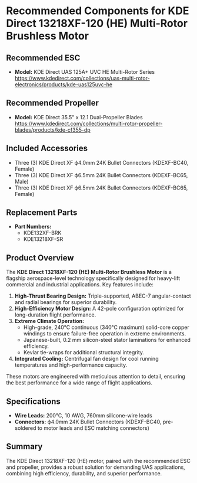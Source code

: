 # Recommended Components for KDE Direct 13218XF-120 (HE) Multi-Rotor Brushless Motor

## Recommended ESC
- **Model:** KDE Direct UAS 125A+ UVC HE Multi-Rotor Series
https://www.kdedirect.com/collections/uas-multi-rotor-electronics/products/kde-uas125uvc-he

## Recommended Propeller
- **Model:** KDE Direct 35.5" x 12.1 Dual-Propeller Blades
https://www.kdedirect.com/collections/multi-rotor-propeller-blades/products/kde-cf355-dp

## Included Accessories
- Three (3) KDE Direct XF ф4.0mm 24K Bullet Connectors (KDEXF-BC40, Female)
- Three (3) KDE Direct XF ф6.5mm 24K Bullet Connectors (KDEXF-BC65, Male)
- Three (3) KDE Direct XF ф6.5mm 24K Bullet Connectors (KDEXF-BC65, Female)

## Replacement Parts
- **Part Numbers:**
  - KDE132XF-BRK
  - KDE13218XF-SR

## Product Overview
The **KDE Direct 13218XF-120 (HE) Multi-Rotor Brushless Motor** is a flagship aerospace-level technology specifically designed for heavy-lift commercial and industrial applications. Key features include:

1. **High-Thrust Bearing Design:** Triple-supported, ABEC-7 angular-contact and radial bearings for superior durability.
2. **High-Efficiency Motor Design:** A 42-pole configuration optimized for long-duration flight performance.
3. **Extreme Climate Operation:** 
   - High-grade, 240°C continuous (340°C maximum) solid-core copper windings to ensure failure-free operation in extreme environments.
   - Japanese-built, 0.2 mm silicon-steel stator laminations for enhanced efficiency.
   - Kevlar tie-wraps for additional structural integrity.
4. **Integrated Cooling:** Centrifugal fan design for cool running temperatures and high-performance capacity.

These motors are engineered with meticulous attention to detail, ensuring the best performance for a wide range of flight applications.

## Specifications
- **Wire Leads:** 200°C, 10 AWG, 760mm silicone-wire leads
- **Connectors:** ф4.0mm 24K Bullet Connectors (KDEXF-BC40, pre-soldered to motor leads and ESC matching connectors)

## Summary
The KDE Direct 13218XF-120 (HE) motor, paired with the recommended ESC and propeller, provides a robust solution for demanding UAS applications, combining high efficiency, durability, and superior performance.
